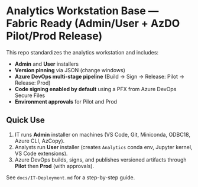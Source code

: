 # Analytics Workstation Base — Fabric Ready (Admin/User + AzDO Pilot/Prod Release)

This repo standardizes the analytics workstation and includes:
- **Admin** and **User** installers
- **Version pinning** via JSON (change windows)
- **Azure DevOps multi-stage pipeline** (Build → Sign → Release: Pilot → Release: Prod)
- **Code signing enabled by default** using a PFX from Azure DevOps Secure Files
- **Environment approvals** for Pilot and Prod

## Quick Use
1. IT runs **Admin** installer on machines (VS Code, Git, Miniconda, ODBC18, Azure CLI, AzCopy).
2. Analysts run **User** installer (creates `Analytics` conda env, Jupyter kernel, VS Code extensions).
3. Azure DevOps builds, signs, and publishes versioned artifacts through **Pilot** then **Prod** (with approvals).

See `docs/IT-Deployment.md` for a step-by-step guide.
